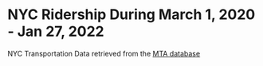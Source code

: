 # NYC Ridership During March 1, 2020 - Jan 27, 2022 

NYC Transportation Data retrieved from the [MTA database](https://new.mta.info/coronavirus/ridership)
